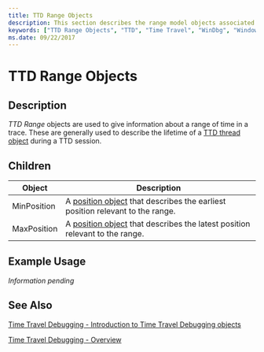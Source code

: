 ```yaml
---
title: TTD Range Objects
description: This section describes the range model objects associated with time travel debugging.
keywords: ["TTD Range Objects", "TTD", "Time Travel", "WinDbg", "Windows Debugging"]
ms.date: 09/22/2017
---
```


# TTD Range Objects

## Description

*TTD Range* objects are used to give information about a range of time in a trace. These are generally used to describe the lifetime of a [TTD thread object](time-travel-debugging-thread-objects.md) during a TTD session.

## Children

| Object | Description |
| --- | --- |
| MinPosition | A [position object](time-travel-debugging-position-objects.md) that describes the earliest position relevant to the range. |
| MaxPosition | A [position object](time-travel-debugging-position-objects.md) that describes the latest position relevant to the range. |


## Example Usage

*Information pending*

## See Also

[Time Travel Debugging - Introduction to Time Travel Debugging objects](time-travel-debugging-object-model.md)

[Time Travel Debugging - Overview](time-travel-debugging-overview.md)

